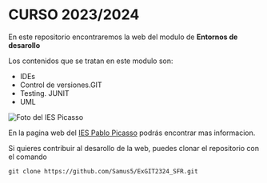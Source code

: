# CURSO 2023/2024
En este repositorio encontraremos la web del modulo de **Entornos de desarollo**

Los contenidos que se tratan en este modulo son:

* IDEs
* Control de versiones.GIT
* Testing. JUNIT
* UML

![Foto del IES Picasso](https://fpiespablopicasso.es/wp-content/uploads/2022/03/LOGOTIPO-IES-PABLO-PICASSO-texto-morado.png)

En la pagina web del [IES Pablo Picasso](https://fpiespablopicasso.es) podrás encontrar mas informacion.

Si quieres contribuir al desarollo de la web, puedes clonar el repositorio con el comando

```
git clone https://github.com/Samus5/ExGIT2324_SFR.git

```
